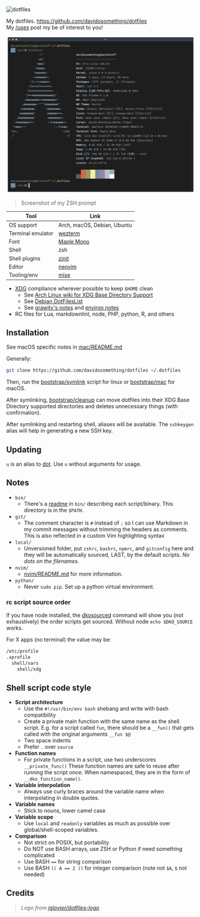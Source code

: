 <img alt="dotfiles" width="200" src="https://cdn.rawgit.com/davidosomething/dotfiles/master/meta/dotfiles-logo.png">

My dotfiles. <https://github.com/davidosomething/dotfiles>  
My [/uses] post my be of interest to you!

![terminal screenshot][screenshot]

> Screenshot of my ZSH prompt

| Tool              | Link                        |
| ----------------- | --------------------------- |
| OS support        | Arch, macOS, Debian, Ubuntu |
| Terminal emulator | [wezterm]                   |
| Font              | [Maple Mono]                |
| Shell             | zsh                         |
| Shell plugins     | [zinit]                     |
| Editor            | [neovim]                    |
| Tooling/env       | [mise]                      |

- [XDG] compliance wherever possible to keep `$HOME` clean
  - See [Arch Linux wiki for XDG Base Directory Support]
  - See [Debian DotFilesList]
  - See [grawity's notes] and [environ notes]
- RC files for Lua, markdownlint, node, PHP, python, R, and others

## Installation

See macOS specific notes in [mac/README.md](mac/README.md)

Generally:

```sh
git clone https://github.com/davidosomething/dotfiles ~/.dotfiles
```

Then, run the [bootstrap/symlink](bootstrap/symlink) script for linux or
[bootstrap/mac](bootstrap/mac) for macOS.

After symlinking, [bootstrap/cleanup](bootstrap/cleanup) can move dotfiles into
their XDG Base Directory supported directories and deletes unnecessary things
(with confirmation).

After symlinking and restarting shell, aliases will be available.
The `sshkeygen` alias will help in generating a new SSH key.

## Updating

`u` is an alias to [dot](bin/dot). Use `u` without arguments for usage.

## Notes

- `bin/`
  - There's a [readme](bin/README.md) in `bin/` describing each
    script/binary. This directory is in the `$PATH`.
- `git/`
  - The comment character is `#` instead of `;` so I can use Markdown
    in my commit messages without trimming the headers as comments. This is
    also reflected in a custom Vim highlighting syntax
- `local/`
  - Unversioned folder, put `zshrc`, `bashrc`, `npmrc`, and `gitconfig` here
    and they will be automatically sourced, LAST, by the default scripts. _No
    dots on the filenames._
- `nvim/`
  - [nvim/README.md](nvim/README.md) for more information.
- `python/`
  - Never `sudo pip`. Set up a python virtual environment.

### rc script source order

If you have node installed, the [dkosourced](bin/dkosourced) command will show
you (not exhaustively) the order scripts get sourced. Without node `echo
$DKO_SOURCE` works.

For X apps (no terminal) the value may be:

```text
/etc/profile
.xprofile
  shell/vars
    shell/xdg
```

## Shell script code style

- **Script architecture**
  - Use the `#!/usr/bin/env bash` shebang and write with bash compatibility
  - Create a private main function with the same name as the shell script.
    E.g. for a script called `fun`, there should be a `__fun()` that gets
    called with the original arguments `__fun $@`
  - Two space indents
  - Prefer `.` over `source`
- **Function names**
  - For private functions in a script, use two underscores `__private_func()`
    These function names are safe to reuse after running the script once. When
    namespaced, they are in the form of `__dko_function_name()`.
- **Variable interpolation**
  - Always use curly braces around the variable name when interpolating in
    double quotes.
- **Variable names**
  - Stick to nouns, lower camel case
- **Variable scope**
  - Use `local` and `readonly` variables as much as possible over
    global/shell-scoped variables.
- **Comparison**
  - Not strict on POSIX, but portability
  - Do NOT use BASH arrays, use ZSH or Python if need something complicated
  - Use BASH `==` for string comparison
  - Use BASH `(( A == 2 ))` for integer comparison (note not `$A`, `$` not
    needed)

## Credits

> _Logo from [jglovier/dotfiles-logo]_

[Arch Linux wiki for XDG Base Directory Support]: https://wiki.archlinux.org/index.php/XDG_Base_Directory_support
[Debian DotFilesList]: https://wiki.debian.org/DotFilesList
[environ notes]: https://github.com/grawity/dotfiles/blob/master/.environ.notes
[grawity's notes]: https://github.com/grawity/dotfiles/blob/master/.dotfiles.notes
[jglovier/dotfiles-logo]: https://github.com/jglovier/dotfiles-logo
[mise]: https://github.com/jdx/mise
[neovim]: https://neovim.io/
[screenshot]: https://raw.githubusercontent.com/davidosomething/dotfiles/meta/meta/terminal-potatosff.png
[/uses]: https://www.davidosomething.com/uses/
[wezterm]: https://wezfurlong.org/wezterm/
[XDG]: https://standards.freedesktop.org/basedir-spec/basedir-spec-latest.html
[zinit]: https://github.com/zdharma-continuum/zinit
[Maple Mono]: https://github.com/subframe7536/maple-font
